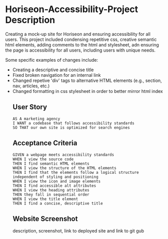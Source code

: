 # Horiseon-Accessibility-Project Description
Creating a mock-up site for Horiseon and ensuring accessibility for all users.  This project included condensing repetitive css, creative semantic html elements, adding comments to the html and stylesheet, adn ensuring the page is accessibility for all users, including users with unique needs.  

Some specific examples of changes include:
<ul>
<li> Creating a descriptive and concise title</li>
<li> Fixed broken navigation for an internal link </li>
<li> Changed repetive 'div' tags to alternative HTML elements (e.g., section, nav, articles, etc.) </li>
<li> Changed formatting in css stylesheet in order to better mirror html index</li>

## User Story

```
AS A marketing agency
I WANT a codebase that follows accessibility standards
SO THAT our own site is optimized for search engines
```

## Acceptance Criteria

```
GIVEN a webpage meets accessibility standards
WHEN I view the source code
THEN I find semantic HTML elements
WHEN I view the structure of the HTML elements
THEN I find that the elements follow a logical structure independent of styling and positioning
WHEN I view the icon and image elements
THEN I find accessible alt attributes
WHEN I view the heading attributes
THEN they fall in sequential order
WHEN I view the title element
THEN I find a concise, descriptive title
```
## Website Screenshot




description, screenshot, link to deployed site and link to git gub
